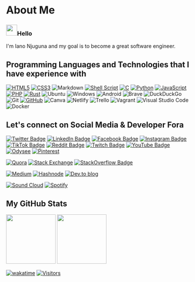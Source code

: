 # About Me

### <img src="https://raw.githubusercontent.com/iampavangandhi/iampavangandhi/master/gifs/Hi.gif" width="30px" height="30px">Hello

I'm Iano Njuguna and my goal is to become a great software engineer.

## Programming Languages and Technologies that I have experience with

[![HTML5](https://img.shields.io/badge/html5-%23E34F26.svg?style=for-the-badge&logo=html5&logoColor=white)](https://github.com/IanoNjuguna/Responsive-Web-Design)
[![CSS3](https://img.shields.io/badge/css3-%231572B6.svg?style=for-the-badge&logo=css3&logoColor=white)](https://github.com/IanoNjuguna/Responsive-Web-Design)
![Markdown](https://img.shields.io/badge/markdown-%23000000.svg?style=for-the-badge&logo=markdown&logoColor=white)
[![Shell Script](https://img.shields.io/badge/shell_script-%23121011.svg?style=for-the-badge&logo=gnu-bash&logoColor=white)](https://github.com/IanoNjuguna/alx-system_engineering-devops)
[![C](https://img.shields.io/badge/c-%2300599C.svg?style=for-the-badge&logo=c&logoColor=white)](https://github.com/IanoNjuguna/C)
[![Python](https://img.shields.io/badge/python-3670A0?style=for-the-badge&logo=python&logoColor=ffdd54)](https://github.com/IanoNjuguna/Python)
[![JavaScript](https://img.shields.io/badge/javascript-%23323330.svg?style=for-the-badge&logo=javascript&logoColor=%23F7DF1E)](https://github.com/IanoNjuguna/JavaScript)
[![PHP](https://img.shields.io/badge/php-%23777BB4.svg?style=for-the-badge&logo=php&logoColor=white)](https://github.com/IanoNjuguna/php)
[![Rust](https://img.shields.io/badge/rust-%23000000.svg?style=for-the-badge&logo=rust&logoColor=white)](https://github.com/IanoNjuguna/Rust)
![Ubuntu](https://img.shields.io/badge/Ubuntu-E95420?style=for-the-badge&logo=ubuntu&logoColor=white)
![Windows](https://img.shields.io/badge/Windows-0078D6?style=for-the-badge&logo=windows&logoColor=white)
![Android](https://img.shields.io/badge/Android-3DDC84?style=for-the-badge&logo=android&logoColor=white)
![Brave](https://img.shields.io/badge/Brave-FB542B?style=for-the-badge&logo=Brave&logoColor=white)
![DuckDuckGo](https://img.shields.io/badge/DuckDuckGo-DE5833?style=for-the-badge&logo=DuckDuckGo&logoColor=white)
![Git](https://img.shields.io/badge/git-%23F05033.svg?style=for-the-badge&logo=git&logoColor=white)
[![GitHub](https://img.shields.io/badge/github-%23121011.svg?style=for-the-badge&logo=github&logoColor=white)](https://github.com/IanoNjuguna)
![Canva](https://img.shields.io/badge/Canva-%2300C4CC.svg?style=for-the-badge&logo=Canva&logoColor=white)
![Netlify](https://img.shields.io/badge/netlify-%23000000.svg?style=for-the-badge&logo=netlify&logoColor=#00C7B7)
![Trello](https://img.shields.io/badge/Trello-%23026AA7.svg?style=for-the-badge&logo=Trello&logoColor=white)
![Vagrant](https://img.shields.io/badge/vagrant-%231563FF.svg?style=for-the-badge&logo=vagrant&logoColor=white)
![Visual Studio Code](https://img.shields.io/badge/Visual%20Studio%20Code-0078d7.svg?style=for-the-badge&logo=visual-studio-code&logoColor=white)
![Docker](https://img.shields.io/badge/docker-%230db7ed.svg?style=for-the-badge&logo=docker&logoColor=white)

## Let's connect on Social Media & Developer Fora

[![Twitter Badge](https://img.shields.io/badge/Twitter-1DA1F2?style=for-the-badge&logo=twitter&logoColor=white)](https://twitter.com/MsanidiProgramu)
[![LinkedIn Badge](https://img.shields.io/badge/LinkedIn-0077B5?style=for-the-badge&logo=linkedin&logoColor=white)](https://www.linkedin.com/in/ianonjuguna/)
[![Facebook Badge](https://img.shields.io/badge/Facebook-1877F2?style=for-the-badge&logo=facebook&logoColor=white)](https://www.facebook.com/njugunagram/)
[![Instagram Badge](https://img.shields.io/badge/Instagram-E4405F?style=for-the-badge&logo=instagram&logoColor=white)](https://www.instagram.com/ianonjuguna_/)
[![TikTok Badge](https://img.shields.io/badge/TikTok-000000?style=for-the-badge&logo=tiktok&logoColor=white)](https://www.tiktok.com/@njugunatok)
[![Reddit Badge](https://img.shields.io/badge/Reddit-FF4500?style=for-the-badge&logo=reddit&logoColor=white)](https://www.reddit.com/user/IanoChege)
[![Twitch Badge](https://img.shields.io/badge/Twitch-9146FF?style=for-the-badge&logo=twitch&logoColor=white)](https://www.twitch.tv/ianonjuguna)
[![YouTube Badge](https://img.shields.io/badge/YouTube-FF0000?style=for-the-badge&logo=youtube&logoColor=white)](https://www.youtube.com/channel/UCCm0F9CXBjKNc3aG0NdbqbA)
[![Odysee](https://img.shields.io/badge/odysee-EF1970?style=for-the-badge&logo=Odysee&logoColor=white)](https://odysee.com/IanoNjuguna)
[![Pinterest](https://img.shields.io/badge/Pinterest-%23E60023.svg?style=for-the-badge&logo=Pinterest&logoColor=white)](https://www.pinterest.com/IanoNjuguna/)

[![Quora](https://img.shields.io/badge/Quora-%23B92B27.svg?style=for-the-badge&logo=Quora&logoColor=white)](https://www.quora.com/profile/Iano-Nj%C5%A9g%C5%A9na)
[![Stack Exchange](https://img.shields.io/badge/StackExchange-%23ffffff.svg?style=for-the-badge&logo=StackExchange&logoColor=white)](https://meta.stackexchange.com/users/1175300/iano-njuguna)
[![StackOverflow Badge](https://img.shields.io/badge/Stack_Overflow-FE7A16?style=for-the-badge&logo=stack-overflow&logoColor=white)](https://stackoverflow.com//users/18533523/iano-njuguna)

[![Medium](https://img.shields.io/badge/Medium-12100E?style=for-the-badge&logo=medium&logoColor=white)](https://medium.com/@IanoNjuguna)
[![Hashnode](https://img.shields.io/badge/Hashnode-2962FF?style=for-the-badge&logo=hashnode&logoColor=white)](https://ianonjuguna.hashnode.dev/)
[![Dev.to blog](https://img.shields.io/badge/dev.to-0A0A0A?style=for-the-badge&logo=dev.to&logoColor=white)](https://dev.to/ianonjuguna)

[![Sound Cloud](https://img.shields.io/badge/sound%20cloud-FF5500?style=for-the-badge&logo=soundcloud&logoColor=white)](https://soundcloud.com/ianonjuguna)
[![Spotify](https://img.shields.io/badge/Spotify-1ED760?style=for-the-badge&logo=spotify&logoColor=white)](https://open.spotify.com/user/31vl47aryatvfowc5ivu7sn7rkfa)

## My GitHub Stats

<div>
  <img height="135px" src="https://github-readme-stats.vercel.app/api?username=IanoNjuguna&theme=nord&show_icons=true&hide_title=true&hide_border=true&hide_rank=true&include_all_commits=true&count_private=true&line_height=21">
  <img height="135px" src="https://github-readme-stats.vercel.app/api/top-langs/?username=IanoNjuguna&theme=nord&&hide_title=true&hide_border=true&layout=compact&langs_count=8">
</div>

[![wakatime](https://wakatime.com/badge/user/04d9ef08-6345-44d6-88a5-c4b7c8b0384e.svg)](https://wakatime.com/@04d9ef08-6345-44d6-88a5-c4b7c8b0384e)
[![Visitors](https://visitor-badge.glitch.me/badge?page_id=IanoNjuguna.IanoNjuguna)](https://github.com/IanoNjuguna)

<!--

***
> Our expectation of privacy is violated when the capabilies of government surveillance have become cheaper by an order of magnitude, and each time that occurs, we need to revisit and rebalance our privacy rights.
>
> The Bankston-Soltani Principle
***

-->
